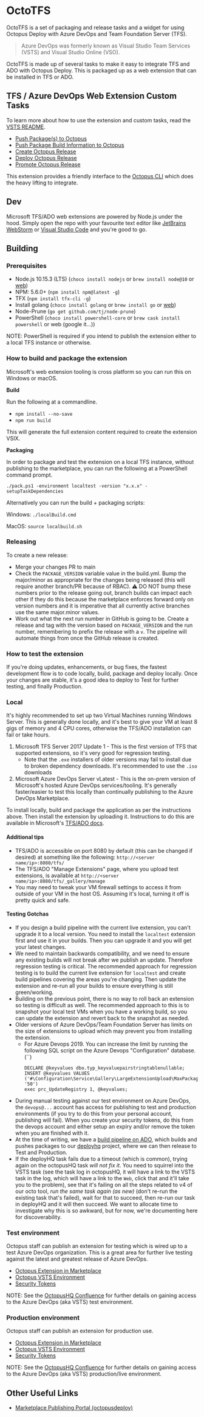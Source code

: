 # OctoTFS

OctoTFS is a set of packaging and release tasks and a widget for using Octopus Deploy with Azure DevOps and Team Foundation Server (TFS).

> Azure DevOps was formerly known as Visual Studio Team Services (VSTS) and Visual Studio Online (VSO).

OctoTFS is made up of several tasks to make it easy to integrate TFS and ADO with Octopus Deploy. This is packaged up as a web extension that can be installed in TFS or ADO.

## TFS / Azure DevOps Web Extension Custom Tasks

To learn more about how to use the extension and custom tasks, read the [VSTS README](source/vsts.md).

* [Push Package(s) to Octopus](source/tasks/Push)
* [Push Package Build Information to Octopus](source/tasks/BuildInformation)
* [Create Octopus Release](source/tasks/CreateOctopusRelease)
* [Deploy Octopus Release](source/tasks/Deploy)
* [Promote Octopus Release](source/tasks/Promote)

This extension provides a friendly interface to the [Octopus CLI](https://g.octopushq.com/ExternalToolOctoTools) which does the heavy lifting to integrate.

## Dev

Microsoft TFS/ADO web extensions are powered by Node.js under the hood. Simply open the repo with your favourite text editor like [JetBrains WebStorm](https://jetbrains.com/webstorm) or [Visual Studio Code](https://code.visualstudio.com/) and you're good to go.

## Building

### Prerequisites

* Node.js 10.15.3 (LTS) (`choco install nodejs` or `brew install node@10` or [web](https://nodejs.org))
* NPM: 5.6.0+ (`npm install npm@latest -g`)
* TFX (`npm install tfx-cli -g`)
* Install golang (`choco install golang` or `brew install go` or [web](https://golang.org))
* Node-Prune (`go get github.com/tj/node-prune`)
* PowerShell (`choco install powershell-core` or `brew cask install powershell` or web (google it...))

NOTE: PowerShell is required if you intend to publish the extension either to a local TFS instance or otherwise.

### How to build and package the extension

Microsoft's web extension tooling is cross platform so you can run this on Windows or macOS.

**Build**

Run the following at a commandline.

* `npm install --no-save`
* `npm run build`

This will generate the full extension content required to create the extension VSIX.

**Packaging**

In order to package and test the extension on a local TFS instance, without publishing to the marketplace, you can run the following at a PowerShell command prompt.

`./pack.ps1 -environment localtest -version "x.x.x" -setupTaskDependencies`

Alternatively you can run the build + packaging scripts:

Windows:
`./localBuild.cmd`

MacOS:
`source localbuild.sh`

### Releasing

To create a new release:

-   Merge your changes PR to main
-   Check the `PACKAGE_VERSION` variable value in the build.yml. Bump the major/minor as appropriate for the changes being released (this will require another branch/PR because of RBAC). :warning: DO NOT bump these numbers prior to the release going out, branch builds can impact each other if they do this because the marketplace enforces forward only on version numbers and it is imperative that all currently active branches use the same major.minor values.
-   Work out what the next run number in GitHub is going to be. Create a release and tag with the version based on `PACKAGE_VERSION` and the run number, remembering to prefix the release with a `v`. The pipeline will automate things from once the GitHub release is created.

### How to test the extension

If you're doing updates, enhancements, or bug fixes, the fastest development flow is to code locally, build, package and deploy locally. Once your changes are stable, it's a good idea to deploy to Test for further testing, and finally Production.

### Local

It's highly recommended to set up two Virtual Machines running Windows Server. This is generally done locally, and it's best to give your VM at least 8 gigs of memory and 4 CPU cores, otherwise the TFS/ADO installation can fail or take hours.

1. Microsoft TFS Server 2017 Update 1 - This is the first version of TFS that supported extensions, so it's very good for regression testing.
    - Note that the `.exe` installers of older versions may fail to install due to broken dependency downloads. It's recommended to use the `.iso` downloads
2. Microsoft Azure DevOps Server vLatest - This is the on-prem version of Microsoft's hosted Azure DevOps services/tooling. It's generally faster/easier to test this locally than continually publishing to the Azure DevOps Marketplace.

To install locally, build and package the application as per the instructions above. Then install the extension by uploading it. Instructions to do this are available in Microsoft's [TFS/ADO docs](https://docs.microsoft.com/en-us/vsts/marketplace/get-tfs-extensions?view=tfs-2018#install-extensions-for-disconnected-tfs).

#### Additional tips

* TFS/ADO is accessible on port 8080 by default (this can be changed if desired) at something like the following: `http://<server name/ip>:8080/tfs/`
* The TFS/ADO "Manage Extensions" page, where you upload test extensions, is available at `http://<server name/ip>:8080/tfs/_gallery/manage`
* You may need to tweak your VM firewall settings to access it from outside of your VM in the host OS. Assuming it's local, turning it off is pretty quick and safe.

#### Testing Gotchas

* If you design a build pipeline with the current live extension, you can't upgrade it to a local version. You need to install the `localtest` extension first and use it in your builds. Then you can upgrade it and you will get your latest changes.
* We need to maintain backwards compatibility, and we need to ensure any existing builds will not break after we publish an update. Therefore regression testing is critical. The recommended approach for regression testing is to build the current live extension for `localtest` and create build pipelines covering the areas you're changing. Then update the extension and re-run all your builds to ensure everything is still green/working.
* Building on the previous point, there is no way to roll back an extension so testing is difficult as well. The recommended approach to this is to snapshot your local test VMs when you have a working build, so you can update the extension and revert back to the snapshot as needed.
* Older versions of Azure DevOps/Team Foundation Server has limits on the size of extensions to upload which may prevent you from installing the extension.
  - For Azure Devops 2019. You can increase the limit by running the following SQL script on the Azure Devops "Configuration" database. (``)
    ```
    DECLARE @keyvalues dbo.typ_keyvaluepairstringtablenullable;
    INSERT @keyvalues VALUES ('#\Configuration\Service\Gallery\LargeExtensionUpload\MaxPackageSizeMB', '50')
    exec prc_UpdateRegistry 1, @keyvalues;
    ```
* During manual testing against our test environment on Azure DevOps, the `devops@...` account has access for publishing to test and production environments (if you try to do this from your personal account, publishing will fail). When you create your security tokens, do this from the devops account and either setup an expiry and/or remove the token when you are finished with it.
* At the time of writing, we have a [build pipeline on ADO](https://octopus-deploy.visualstudio.com/VstsExtension/_build?definitionId=5&_a=summary), which builds and pushes packages to our [deployhq](https://deploy.octopushq.com/app#/Spaces-1/projects/azure-devops-extension/deployments) project, where we can then release to Test and Production.
* If the deployHQ task fails due to a timeout (which is common), trying again on the octopusHQ task *will not fix it*. You need to squirrel into the VSTS task (see the task log in octopusHQ, it will have a link to the VSTS task in the log, which will have a link to the `Web`, click that and it'll take you to the problem), see that it's failing on all the steps related to v4 of our octo tool, *run the same task again (as new)* (don't re-run the existing task that's failed), wait for that to succeed, then re-run our task in deployHQ and it will then succeed. We want to allocate time to investigate why this is so awkward, but for now, we're documenting here for discoverability.

### Test environment

Octopus staff can publish an extension for testing which is wired up to a test Azure DevOps organization. This is a great area for further live testing against the latest and greatest release of Azure DevOps.

- [Octopus Extension in Marketplace](https://marketplace.visualstudio.com/items?itemName=octopusdeploy.octopus-deploy-build-release-tasks-test)
- [Octopus VSTS Environment](https://octopus-deploy-test.visualstudio.com)
- [Security Tokens](https://octopus-deploy-test.visualstudio.com/_details/security/tokens)

NOTE: See the [OctopusHQ Confluence](https://octopushq.atlassian.net/wiki/spaces/IN/pages/60063746/VSTS+Test+Environment) for further details on gaining access to the Azure DevOps (aka VSTS) test environment.

### Production environment

Octopus staff can publish an extension for production use.

- [Octopus Extension in Marketplace](https://marketplace.visualstudio.com/items?itemName=octopusdeploy.octopus-deploy-build-release-tasks)
- [Octopus VSTS Environment](https://octopus-deploy.visualstudio.com)
- [Security Tokens](https://octopus-deploy.visualstudio.com/_details/security/tokens)

NOTE: See the [OctopusHQ Confluence](https://octopushq.atlassian.net/wiki/spaces/IN/pages/60063746/VSTS+Test+Environment) for further details on gaining access to the Azure DevOps (aka VSTS) production/live environment.

## Other Useful Links

- [Marketplace Publishing Portal (octopusdeploy)](https://marketplace.visualstudio.com/manage/publishers/octopusdeploy)
